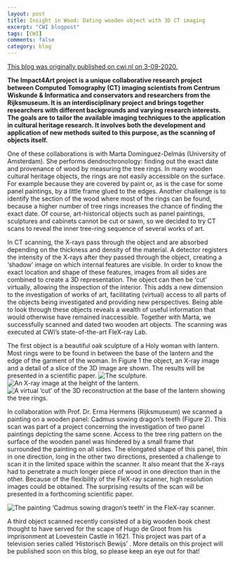 ```yaml
---
layout: post
title: Insight in Wood: Dating wooden object with 3D CT imaging
excerpt: "CWI blogpost"
tags: [CWI]
comments: false
category: blog
---
```


[This blog was originally published on cwi.nl on 3-09-2020.](https://www.cwi.nl/news/blogs/insight-in-wood-dating-wooden-objects-with-3d-ct-imaging)


**The Impact4Art project is a unique collaborative research project between Computed Tomography (CT) imaging scientists from Centrum Wiskunde & Informatica and conservators and researchers from the Rijksmuseum. It is an interdisciplinary project and brings together researchers with different backgrounds and varying research interests. The goals are to tailor the available imaging techniques to the application in cultural heritage research. It involves both the development and application of new methods suited to this purpose, as the scanning of objects itself.**

One of these collaborations is with Marta Domínguez-Delmás (University of Amsterdam). She performs dendrochronology: finding out the exact date and provenance of wood by measuring the tree rings. In many wooden cultural heritage objects, the rings are not easily accessible on the surface. For example because they are covered by paint or, as is the case for some panel paintings, by a little frame glued to the edges. Another challenge is to identify the section of the wood where most of the rings can be found, because a higher number of tree rings increases the chance of finding the exact date. Of course, art-historical objects such as panel paintings, sculptures and cabinets cannot be cut or sawn, so we decided to try CT scans to reveal the inner tree-ring sequence of several works of art.

In CT scanning, the X-rays pass through the object and are absorbed depending on the thickness and density of the material. A detector registers the intensity of the X-rays after they passed through the object, creating a ‘shadow’ image on which internal features are visible. In order to know the exact location and shape of these features, images from all sides are combined to create a 3D representation. The object can then be ‘cut’ virtually, allowing the inspection of the interior. This adds a new dimension to the investigation of works of art, facilitating (virtual) access to all parts of the objects being investigated and providing new perspectives. Being able to look through these objects reveals a wealth of useful information that would otherwise have remained inaccessible. Together with Marta, we successfully scanned and dated two wooden art objects. The scanning was executed at CWI’s state-of-the-art FleX-ray Lab. 

The first object is a beautiful oak sculpture of a Holy woman with lantern. Most rings were to be found in between the base of the lantern and the edge of the garment of the woman. In Figure 1 the object, an X-ray image and a detail of a slice of the 3D image are shown. The results will be presented in a scientific paper.
![The sculpture.](https://fgbossema.github.com/images/woodblog_1.jpg)
![An X-ray image at the height of the lantern.](https://fgbossema.github.com/images/woodblog_2.jpg)
![A virtual ‘cut’ of the 3D reconstruction at the base of the lantern showing the tree rings.](https://fgbossema.github.com/images/woodblog_3.jpg)

In collaboration with Prof. Dr. Erma Hermens (Rijksmuseum) we scanned a painting on a wooden panel: Cadmus sowing dragon’s teeth (Figure 2). This scan was part of a project concerning the investigation of two panel paintings depicting the same scene. Access to the tree ring pattern on the surface of the wooden panel was hindered by a small frame that surrounded the painting on all sides. The elongated shape of this panel, thin in one direction, long in the other two directions, presented a challenge to scan it in the limited space within the scanner. It also meant that the X-rays had to penetrate a much longer piece of wood in one direction than in the other. Because of the flexibility of the FleX-ray scanner, high resolution images could be obtained. The surprising results of the scan will be presented in a forthcoming scientific paper.

![The painting ‘Cadmus sowing dragon’s teeth’ in the FleX-ray scanner.](https://fgbossema.github.com/images/woodblog_4.jpg)

A third object scanned recently consisted of a big wooden book chest thought to have served for the scape of Hugo de Groot from his imprisonment at Loevestein Castle in 1621. This project was part of a television series called ‘Historisch Bewijs’ . More details on this project will be published soon on this blog, so please keep an eye out for that!
